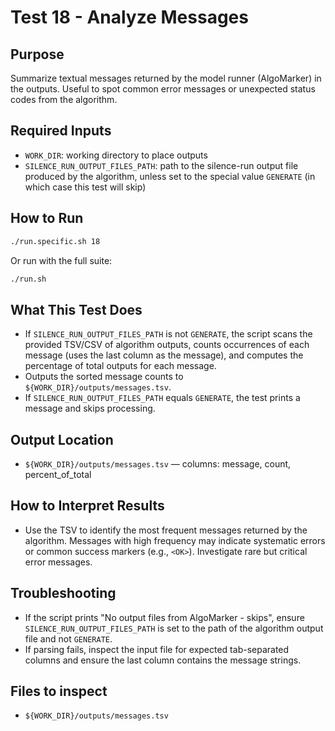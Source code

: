 # Test 18 - Analyze Messages

## Purpose

Summarize textual messages returned by the model runner (AlgoMarker) in the outputs. Useful to spot common error messages or unexpected status codes from the algorithm.

## Required Inputs

- `WORK_DIR`: working directory to place outputs
- `SILENCE_RUN_OUTPUT_FILES_PATH`: path to the silence-run output file produced by the algorithm, unless set to the special value `GENERATE` (in which case this test will skip)

## How to Run
```bash
./run.specific.sh 18
```
Or run with the full suite:
```bash
./run.sh
```

## What This Test Does

- If `SILENCE_RUN_OUTPUT_FILES_PATH` is not `GENERATE`, the script scans the provided TSV/CSV of algorithm outputs, counts occurrences of each message (uses the last column as the message), and computes the percentage of total outputs for each message.
- Outputs the sorted message counts to `${WORK_DIR}/outputs/messages.tsv`.
- If `SILENCE_RUN_OUTPUT_FILES_PATH` equals `GENERATE`, the test prints a message and skips processing.

## Output Location

- `${WORK_DIR}/outputs/messages.tsv` — columns: message, count, percent_of_total

## How to Interpret Results

- Use the TSV to identify the most frequent messages returned by the algorithm. Messages with high frequency may indicate systematic errors or common success markers (e.g., `<OK>`). Investigate rare but critical error messages.

## Troubleshooting

- If the script prints "No output files from AlgoMarker - skips", ensure `SILENCE_RUN_OUTPUT_FILES_PATH` is set to the path of the algorithm output file and not `GENERATE`.
- If parsing fails, inspect the input file for expected tab-separated columns and ensure the last column contains the message strings.

## Files to inspect

- `${WORK_DIR}/outputs/messages.tsv`
